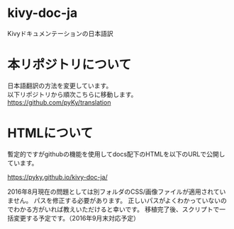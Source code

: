 # kivy-doc-ja
Kivyドキュメンテーションの日本語訳

# 本リポジトリについて
日本語翻訳の方法を変更しています。  
以下リポジトリから順次こちらに移動します。  
https://github.com/pyKy/translation  

# HTMLについて
暫定的ですがgithubの機能を使用してdocs配下のHTMLを以下のURLで公開しています。


https://pyky.github.io/kivy-doc-ja/

2016年8月現在の問題としては別フォルダのCSS/画像ファイルが適用されていません。
パスを修正する必要があります。
正しいパスがよくわかっていないのでわかる方がいれば教えいただけると幸いです。
移植完了後、スクリプトで一括変更する予定です。（2016年9月末対応予定）
